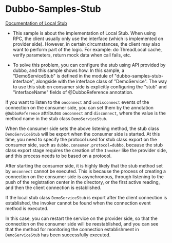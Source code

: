 # Dubbo-Samples-Stub
[Documentation of Local Stub](https://cn.dubbo.apache.org/en/docs/v2.7/user/examples/local-stub/)

* This sample is about the implementation of Local Stub.
When using RPC, the client usually only use the interface (which is implemented on provider side).
However, in certain circumstances, the client may also want to perform part of the logic.
For example: do ThreadLocal cache, verify parameters, return mock data when call fails, etc.

* To solve this problem, you can configure the stub using API provided by dubbo, and this sample
shows how. In this sample, a "DemoServiceStub" is defined in the module of "dubbo-samples-stub-interface",
alongside with the interface class of "DemoService". The way to use this stub on consumer side
is explicitly configuring the "stub" and "interfaceName" fields of @DubboReference annotation.

If you want to listen to the `onconnect` and `ondisconnect` events of the connection on the consumer side,
you can set them by the annotation `@DubboReference` attributes `onconnect` and `disconnect`,
where the value is the method name in the stub class `DemoServiceStub`.

When the consumer side sets the above listening method, the stub class `DemoServiceStub` will be export when the consumer side is started.
At this time, you need to specify the protocol used for stub class export on the consumer side, such as `dubbo.consumer.protocol=dubbo`,
because the stub class export stage requires the creation of the `Invoker` like the provider side, and this process needs to be based on a protocol.

After starting the consumer side, it is highly likely that the stub method set by `onconnect` cannot be executed.
This is because the process of creating a connection on the consumer side is asynchronous, through listening to the push of the registration center in the directory,
or the first active reading, and then the client connection is established.

If the local stub class `DemoServiceStub` is export after the client connection is established,
the invoker cannot be found when the connection event method is executed.

In this case, you can restart the service on the provider side, so that the connection on the consumer side will be reestablished,
and you can see that the method for monitoring the connection establishment in `DemoServiceStub` has been successfully executed.
